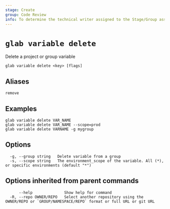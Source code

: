 ```yaml
---
stage: Create
group: Code Review
info: To determine the technical writer assigned to the Stage/Group associated with this page, see https://about.gitlab.com/handbook/product/ux/technical-writing/#assignments
---
```


<!--
This documentation is auto generated by a script.
Please do not edit this file directly. Run `make gen-docs` instead.
-->

# `glab variable delete`

Delete a project or group variable

```plaintext
glab variable delete <key> [flags]
```

## Aliases

```plaintext
remove
```

## Examples

```plaintext
glab variable delete VAR_NAME
glab variable delete VAR_NAME --scope=prod
glab variable delete VARNAME -g mygroup

```

## Options

```plaintext
  -g, --group string   Delete variable from a group
  -s, --scope string   The environment_scope of the variable. All (*), or specific environments (default "*")
```

## Options inherited from parent commands

```plaintext
      --help              Show help for command
  -R, --repo OWNER/REPO   Select another repository using the OWNER/REPO or `GROUP/NAMESPACE/REPO` format or full URL or git URL
```
